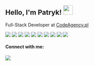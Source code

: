 ## Hello, I'm Patryk! <img src="https://raw.githubusercontent.com/MartinHeinz/MartinHeinz/master/wave.gif" width="30px">

Full-Stack Developer at [CodeAgency.pl](https://codeagency.pl/)<br>

<img src="https://img.shields.io/badge/typescript-007ACC?style=for-the-badge&logoColor=white&logo=typescript" />
<img src="https://img.shields.io/badge/react-20232A?style=for-the-badge&logoColor=61DAFB&logo=react" />
<img src="https://img.shields.io/badge/next.js-000000?style=for-the-badge&logoColor=white&logo=nextdotjs" />
<img src="https://img.shields.io/badge/html-E34F26?style=for-the-badge&logoColor=white&logo=html5" />
<img src="https://img.shields.io/badge/tailwind_css-38B2AC?style=for-the-badge&logoColor=white&logo=tailwindcss" />
<img src="https://img.shields.io/badge/node.js-43853D?style=for-the-badge&logoColor=white&logo=nodedotjs" />
<img src="https://img.shields.io/badge/express.js-404D59?style=for-the-badge&logoColor=white&logo=express" />
<img src="https://img.shields.io/badge/postgresql-316192?style=for-the-badge&logoColor=white&logo=postgresql" />
<img src="https://img.shields.io/badge/mongodb-4EA94B?style=for-the-badge&logoColor=white&logo=mongodb" />
<img src="https://img.shields.io/badge/GIT-E44C30?style=for-the-badge&logo=git&logoColor=white" />


#### Connect with me:
<a href="https://www.linkedin.com/in/patryk-sztuczka">
<img src="https://img.shields.io/badge/LinkedIn-0077B5?style=for-the-badge&logo=linkedin&logoColor=white" />
</a>
